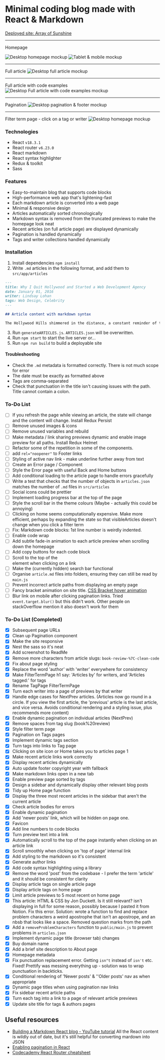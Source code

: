 # Minimal coding blog made with React & Markdown

<a href="https://arrayofsunshine.co.uk/" target="_blank">
Deployed site: Array of Sunshine</a>

---

Homepage

![Desktop homepage mockup](./design-planning/preview-mockups/Exports/MacBook-Homepage.webp)
![Tablet & mobile mockup](./design-planning/preview-mockups/Exports/tablet-mobile.webp)

---

Full article
![Desktop full article mockup](./design-planning/preview-mockups/Exports/MacBook-full-article.webp)

---

Full article with code examples
![Desktop Full article with code examples mockup](./design-planning/preview-mockups/Exports/MacBook-code.webp)

---

Pagination
![Desktop pagination & footer mockup](./design-planning/preview-mockups/Exports/MacBook-pagination.webp)

---

Filter term page - click on a tag or writer
![Desktop homepage mockup](./design-planning/preview-mockups/Exports/MacBook-Filter-page.webp)

### Technologies

- React `v18.3.1`
- React router `v6.23.0`
- React markdown
- React syntax highlighter
- Redux & toolkit
- Sass

### Features

- Easy-to-maintain blog that supports code blocks
- High-performance web app that's lightening-fast
- Each markdown article is converted into a web page
- Minimal & responsive design
- Articles automatically sorted chronologically
- Markdown syntax is removed from the truncated previews to make the homepage look neat
- Recent articles (on full article page) are displayed dynamically
- Pagination is handled dynamically
- Tags and writer collections handled dynamically

### Installation

1. Install dependencies `npm install`
2. Write `.md` articles in the following format, and add them to `src/app/articles`

```markdown
---
title: Why I Quit Hollywood and Started a Web Development Agency
date: January 01, 2016
writer: Lindsay Lohan
tags: Web Design, Celebrity
---

## Article content with markdown syntax

The Hollywood Hills shimmered in the distance, a constant reminder of the life I was leaving behind. Million-dollar contracts, screaming fans, and the intoxicating allure of the red carpet – it all felt like a faded dream. The truth was, the magic had dimmed. I craved a different kind of creation, something where my vision could truly take center stage. So, with a deep breath and a heart full of trepidation, I announced my retirement from acting. Trading scripts for code, I embarked on a new adventure.
```

3. Run `generateARTICLES.js`. `ARTICLES.json` will be overwritten.
4. Run `npm start` to start the live server or...
5. Run `npm run build` to build a deployable site

#### Troubleshooting

- Check the `.md` metadata is formatted correctly. There is not much scope for error
- The date must be exactly as formatted above
- Tags are comma-separated
- Check that punctuation in the title isn't causing issues with the path. Title cannot contain a colon.

### To-Do List

- [ ] If you refresh the page while viewing an article, the state will change and the content will change. Install Redux Persist
- [ ] Remove unused images & icons
- [ ] Remove unused variables and rebuild
- [ ] Make metadata / link sharing previews dynamic and enable image preview for all paths. Install Redux Helmet
- [ ] Refactor some of the repetition in some of the components.
- [ ] add `rel="noopener"` to Footer links
- [ ] Styling of active nav link - make underline further away from text
- [ ] Create an Error page / Component
- [ ] Style the Error page with useful Back and Home buttons
- [ ] Add conditional loading to the article page to handle errors gracefully
- [ ] Write a test that checks that the number of objects in `articles.json` matches the number of `.md` files in `src/articles`
- [ ] Social icons could be prettier
- [ ] Implement loading progress bar at the top of the page
- [ ] Style the scroll bar in the theme colours (Maybe - actually this could be annoying)
- [ ] Clicking on home seems computationally expensive. Make more efficient, perhaps by expanding the state so that visibleArticles doesn't change when you click a filter term
- [ ] Fix: Markdown code blocks: 1st line number is weirdly indented.
- [ ] Enable code wrap
- [ ] Add subtle fade-in animation to each article preview when scrolling down the homepage
- [ ] Add copy buttons for each code block
- [ ] Scroll to the top of the <article> element when clicking on a link
- [ ] Make the (currently hidden) search bar functional
- [ ] Organise `article.md` files into folders, ensuring they can still be read by `main.js`
- [ ] Prevent incorrect article paths from displaying an empty page
- [ ] Fancy bracket animation on site title. [CSS Bracket hover animation](https://codepen.io/adatg/pen/BGLVGL?editors=0100)
- [ ] Blur link on mobile after clicking pagination links. Tried `event.target.blur()` but this didn't work. Other people on stackOverflow mention it also doesn't work for them

### To-Do List (Completed)

- [x] Subsequent page URLs
- [x] Clean up Pagination component
- [x] Make the site responsive
- [x] Nest the sass so it's neat
- [x] Add screenshot to ReadMe
- [x] Remove more characters from article slugs:
      `book-review-%7C-clean-code`
- [x] Fix about page styling
- [x] Replace the word 'author' with 'writer' everywhere for consistency
- [x] Make FilterTermPage h1 say: 'Articles by' for writers, and 'Articles tagged:' for tags
- [x] Rename TagPage FilterTermPage
- [x] Turn each writer into a page of previews by that writer
- [x] Handle edge cases for NextPrev articles. (Articles now go round in a circle. If you view the first article, the 'previous' article is the last article, and vice versa. Avoids conditional rendering and a styling issue, plus recommends more content)
- [x] Enable dynamic pagination on individual articles (NextPrev)
- [x] Remove spaces from tag slug (book%20review)
- [x] Style filter term page
- [x] Pagination on Tags pages
- [x] Implement dynamic tags section
- [x] Turn tags into links to Tag page
- [x] Clicking on site icon or Home takes you to articles page 1
- [x] Make recent article links work correctly
- [x] Display recent articles dynamically
- [x] Auto update footer copyright year with fallback
- [x] Make markdown links open in a new tab
- [x] Enable preview page sorted by tags
- [x] Design a sidebar and dynamically display other relevant blog posts
- [x] Tidy up Home page function
- [x] Display the three most recent articles in the sidebar that aren't the current article
- [x] Check article bodies for errors
- [x] Enable dynamic pagination
- [x] Add 'newer posts' link, which will be hidden on page one.
- [x] Favicon
- [x] Add line numbers to code blocks
- [x] Turn preview text into a link
- [x] Automatically scroll to the top of the page instantly when clicking on an article link
- [x] Scroll smoothly when clicking on 'top of page' internal link
- [x] Add styling to the markdown so it's consistent
- [x] Generate author links
- [x] Add code syntax highlighting using a library
- [x] Remove the word 'post' from the codebase - I prefer the term 'article' and it should be consistent for clarity
- [x] Display article tags on single article page
- [x] Display article tags on home page
- [x] Limit article previews to 5 most recent on home page
- [x] This article: HTML & CSS by Jon Duckett. Is it still relevant? isn't displaying in full for some reason, possibly because I pasted it from Notion. Fix this error. Solution: wrote a function to find and replace problem characters a weird apostrophe that isn't an apostrope, and an nbsb that looks like a space. Removed question marks from the path
- [x] Add a `removeProblemCharacters` function to `public/main.js` to prevent problems in `articles.json`
- [x] Implement dynamic page title (browser tab) changes
- [x] Buy domain name
- [x] Add a brief site description to About page
- [x] Homepage metadata
- [x] Fix punctuation replacement error. Getting `isn"t` instead of `isn't` etc. Fixed! Prettify was messing everything up - solution was to wrap punctuation in backticks.
- [x] Conditional rendering of 'Newer posts' & ''Older posts' nav as when appropriate
- [x] Dynamic page titles when using pagination nav links
- [x] Fix sidebar recent article paths
- [x] Turn each tag into a link to a page of relevant article previews
- [x] Update site title for tags & authors pages

## Useful resources

- [Building a Markdown React blog - YouTube tutorial](https://www.youtube.com/watch?v=gT1v33oA1gI) All the React content is wildly out of date, but it's still helpful for converting mardown into JSON
- [Enabling pagination in React](https://www.educative.io/answers/how-to-implement-pagination-in-reactjs)
- [Codecademy React Router cheatsheet](https://www.codecademy.com/learn/learn-react-router/modules/learn-react-router/cheatsheet)
